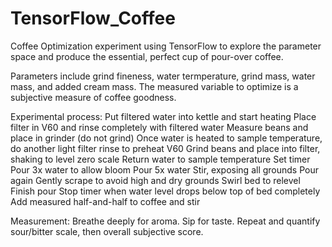 # TensorFlow_Coffee
Coffee Optimization experiment using TensorFlow to explore the parameter space and produce the essential, perfect cup of pour-over coffee.

Parameters include grind fineness, water termperature, grind mass, water mass, and added cream mass. The measured variable to optimize is a subjective measure of coffee goodness.

Experimental process:
  Put filtered water into kettle and start heating
  Place filter in V60 and rinse completely with filtered water
  Measure beans and place in grinder (do not grind)
  Once water is heated to sample temperature, do another light filter rinse to preheat V60
  Grind beans and place into filter, shaking to level
  zero scale
  Return water to sample temperature
  Set timer
  Pour 3x water to allow bloom
  Pour 5x water
  Stir, exposing all grounds
  Pour again
  Gently scrape to avoid high and dry grounds
  Swirl bed to relevel
  Finish pour
  Stop timer when water level drops below top of bed completely
  Add measured half-and-half to coffee and stir
  
Measurement:
    Breathe deeply for aroma. Sip for taste. Repeat and quantify sour/bitter scale, then overall subjective score.
